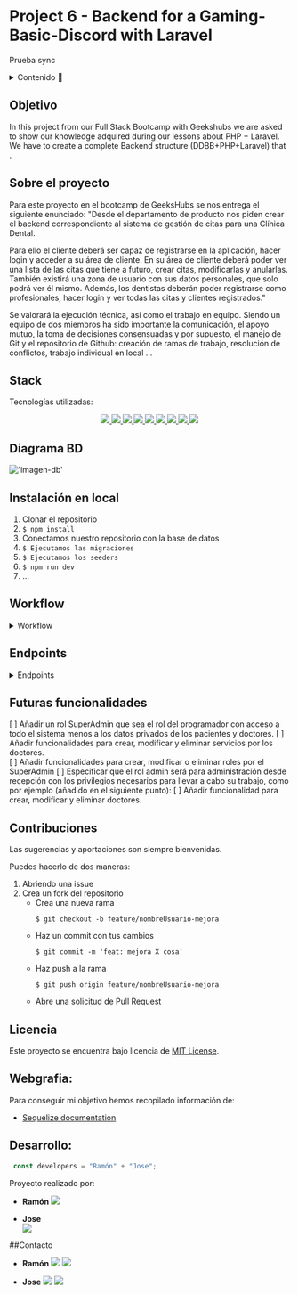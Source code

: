 # Project 6 - Backend for a Gaming-Basic-Discord with Laravel
Prueba sync
<details>
  <summary>Contenido 📝</summary>
  <ol>
    <li><a href="#objetivo">Goal</a></li>
    <li><a href="#sobre-el-proyecto">About</a></li>
    <li><a href="#stack">Stack</a></li>
    <li><a href="#diagrama-bd">Diagram</a></li>
    <li><a href="#instalación-en-local">Installation</a></li>
    <li><a href="#work-flow">Work-flow</a></li>
    <li><a href="#endpoints">Endpoints</a></li>
    <li><a href="#futuras-funcionalidades">Future funtionalities</a></li>
    <li><a href="#contribuciones">Contributions</a></li>
    <li><a href="#licencia">Licence</a></li>
    <li><a href="#webgrafia">webography</a></li>
    <li><a href="#desarrollo">Development</a></li>
    <li><a href="#contacto">Contact</a></li>
  </ol>
</details>

## Objetivo
In this project from our Full Stack Bootcamp with Geekshubs we are asked to show our knowledge adquired during our lessons about PHP + Laravel. We have to create a complete Backend structure (DDBB+PHP+Laravel) that .

## Sobre el proyecto
Para este proyecto en el bootcamp de GeeksHubs se nos entrega el siguiente enunciado:
"Desde el departamento de producto nos piden crear el backend correspondiente al sistema de gestión de citas para una Clínica Dental.

Para ello el cliente deberá ser capaz de registrarse en la aplicación, hacer login y acceder a su área de cliente. En su área de cliente deberá poder ver una lista de las citas que tiene a futuro, crear citas, modificarlas y anularlas. También existirá una zona de usuario con sus datos personales, que solo podrá ver él mismo. Además, los dentistas deberán poder registrarse como profesionales, hacer
login y ver todas las citas y clientes registrados." 

Se valorará la ejecución técnica, así como el trabajo en equipo. Siendo un equipo de dos miembros ha sido importante la comunicación, el apoyo mutuo, la toma de decisiones consensuadas y por supuesto, el manejo de Git y el repositorio de Github: creación de ramas de trabajo, resolución de conflictos, trabajo individual en local ... 

## Stack
Tecnologías utilizadas:

<div align="center">

<a href="https://www.expressjs.com/">
    <img src= "https://img.shields.io/badge/express.js-%23404d59.svg?style=for-the-badge&logo=express&logoColor=%2361DAFB"/>
</a>
<a href="https://nodejs.org/es/">
    <img src= "https://img.shields.io/badge/node.js-026E00?style=for-the-badge&logo=node.js&logoColor=white"/>
</a>
<a href="https://developer.mozilla.org/es/docs/Web/JavaScript">
    <img src= "https://img.shields.io/badge/javascipt-EFD81D?style=for-the-badge&logo=javascript&logoColor=black"/>
</a>
<a href="https://www.sequelize.org/">
    <img src= "https://img.shields.io/badge/sequelize-3C76C3?style=for-the-badge&logo=sequelize&logoColor=white"/>
</a>
<a href="https://www.mysql.com/">
    <img src= "https://img.shields.io/badge/mysql-3E6E93?style=for-the-badge&logo=mysql&logoColor=white"/>
</a>
<a href="https://git-scm.com/">
    <img src= "https://img.shields.io/badge/git-F54D27?style=for-the-badge&logo=git&logoColor=white"/>
</a>
<a href=" https://www.postman.com/">
    <img src= "https://img.shields.io/badge/Postman-FF6C37?style=for-the-badge&logo=postman&logoColor=white"/>
</a>
<a href=" https://jwt.io/">
    <img src= "https://img.shields.io/badge/JWT-black?style=for-the-badge&logo=JSON%20web%20tokens"/>
</a>

<a href="https://www.docker.com/">
    <img src= "https://img.shields.io/badge/docker-2496ED?style=for-the-badge&logo=docker&logoColor=white"/>
</a>
 </div>


## Diagrama BD
!['imagen-db'](./img/db.JPG)

## Instalación en local

1. Clonar el repositorio
2. ` $ npm install `
3. Conectamos nuestro repositorio con la base de datos 
4. ``` $ Ejecutamos las migraciones ``` 
5. ``` $ Ejecutamos los seeders ``` 
6. ``` $ npm run dev ``` 
7. ...

## Workflow
<details>
<summary>Workflow</summary>

1. Crear package.json con npm init -y.
2. Crear archivo index.js en la ruta principal. Crear .env y .env.example. Crear .gitignore con /node_modules y .env dentro. Ejecutar comando git init. 
3. Instalar express, nodemon, sequelize, sequelize-cli, mysql2, dotenv, jsonwebtoken y bcrypt. 
4. Sequelize init. Ejecutar sequelize.
5. Crear script "dev": "nodemon index.js", para mantener el servidor ejecutándose.
6. ``` $ npm run dev ``` comando para ejecutar el servidor. ctrl + c para pararlo.
7. Required express en index.js, y la variable instance app. También asignar PORT a nuestro servidor y usar un método listen para ejecutarlo:
```
const express = require('express');
const app = express();
const PORT = 3000;
app.listen(PORT, () => console.log("Server running on port: " + PORT));
```
8. Crear models Role, Doctor, User, Service and Appointment en ese orden:
```
npx sequelize-cli model:generate --name Users --attributes name:string,...
``` 
9. Añadir las foreign keys de services, doctors y users en appointments migration js file con sus respectivas relaciones. Hacer lo mismo con las que correspondan en todos los modelos.
```
references: {
          model: "Services",
          key:"id"
        }
```
10. Crear carpetas controllers y view.
En carpeta view crear las Routes.

11. Crear router.js en la ruta principal:
```
const router = require('express').Router();
module.exports = router;
```
12. Route.js conectado al index principal: 
```
const router = require('./router'); 
app.use(router);
```
13. Refactorizar a route:
```
const router = require('express').Router();

router.use('/services', servicesRouter);
router.use('/users', usersRouter)

module.exports = router;
```
14. Refactorizar controllers:
```
const serviceController = {};

serviceController.getServices = (req, res) => {return res.send('Get Services')}
serviceController.createServices = (req, res) => {return res.send('Create Services')}

module.exports = serviceController;
```
15. Crear seeders para Role, User, Doctor, Service, Appointment y  commit a la database
```
npx sequelize-cli seed:generate --name demo-user
npx sequelize-cli db:seed:all
```
16. Crear middlewares para controlar el nivel de acceso a la información o a las funcionalidades de la base de datos según roles.
16. Crear endpoints, los cuales describimos a continuación:
</details>

## Endpoints
<details>
<summary>Endpoints</summary>

- AUTH
    - REGISTRO DE USUARIOS

            POST http://localhost:3000/auth/register/
        body:
        ``` js
            
          {
            "name":"Ramón",
            "first_surname":"Folguera",
            "second_surname":"Carbonell",
            "phone": "666666666",
            "address":"Abbey Road 1",
            "email": "ramon@ramon.com",
            "password": "mipassword123"
          }
        ```

    - LOGIN DE USUARIOS

            POST http://localhost:3000/auth/login/  
        body:
        ``` js
            {
                "email": "ramon@ramon.com",
                "password": "mipassword123"
            }
        ```
- USER
    - PERFIL DE USUARIO 

        Copia el TOKEN generado por el AUTH del LOGIN:


        ```
            "eyJhbGciOiJIUzI1NiIsInR5cCI6IkpXVCJ9.eyJ1c2VySWQiOjMsImVtYWlsIjoiYW1wYXJvQGFtcGFyby5jb20iLCJyb2xlSWQiOjMsImlhdCI6MTY3ODAwNzMzNSwiZXhwIjoxNjc4MDE0NTM1fQ.4K6BNC2bhhrW_vyCQh7hiWI2-i-c4C-KOOgo0nHeQOg"
        ```

        En AUTHORIZATION. Type BEARER TOKEN. Pega el TOKEN generado.

            GET http://localhost:3000/users/me

        

    - MODIFICACIÓN DE DATOS DE PERFIL

        Copia el TOKEN generado por el AUTH del LOGIN:

        ```
            "eyJhbGciOiJIUzI1NiIsInR5cCI6IkpXVCJ9.eyJ1c2VySWQiOjMsImVtYWlsIjoiYW1wYXJvQGFtcGFyby5jb20iLCJyb2xlSWQiOjMsImlhdCI6MTY3ODAwNzMzNSwiZXhwIjoxNjc4MDE0NTM1fQ.4K6BNC2bhhrW_vyCQh7hiWI2-i-c4C-KOOgo0nHeQOg"
        ```

        En AUTHORIZATION. Type BEARER TOKEN. Pega el TOKEN generado.

            PUT http://localhost:3000/users/me
        body:
        ``` js
            {
                "attribute":"name",
                "value":"Rodrigo",
                "changes":{
                    "name": "Francisco",
                    "first_surname": "Martínez"
                    }
            }
        ```

    - VER TODAS LOS CLIENTES REGISTRADOS (COMO DENTISTA)

        LOGIN con USER con role de DOCTOR:

        body:
        ``` js
            {
              "email":"amparo@amparo.com",
              "password": "456789"
            }
        ```

        Copia el TOKEN generado por el AUTH del LOGIN:

        ```
            "eyJhbGciOiJIUzI1NiIsInR5cCI6IkpXVCJ9.eyJ1c2VySWQiOjMsImVtYWlsIjoiYW1wYXJvQGFtcGFyby5jb20iLCJyb2xlSWQiOjMsImlhdCI6MTY3ODAwNzMzNSwiZXhwIjoxNjc4MDE0NTM1fQ.4K6BNC2bhhrW_vyCQh7hiWI2-i-c4C-KOOgo0nHeQOg"
        ```

        En AUTHORIZATION. Type BEARER TOKEN. Pega el TOKEN generado.

        GET  http://localhost:3000/users
- APPOINTMENT
    - CREACIÓN DE CITAS

            POST http://localhost:3000/appointments/
        body:
        ``` js
            {
                "date": "2023-03-01 00:00:00",
                "service_id": 1,
                "doctor_id":1
            }
        ```

        El cliente crea una cita en estado Pendiente de Verificar por el doctor.

    - MODIFICACIÓN DE CITAS

        Copia el TOKEN generado por el AUTH del LOGIN:

        ```
            "eyJhbGciOiJIUzI1NiIsInR5cCI6IkpXVCJ9.eyJ1c2VySWQiOjMsImVtYWlsIjoiYW1wYXJvQGFtcGFyby5jb20iLCJyb2xlSWQiOjMsImlhdCI6MTY3ODAwNzMzNSwiZXhwIjoxNjc4MDE0NTM1fQ.4K6BNC2bhhrW_vyCQh7hiWI2-i-c4C-KOOgo0nHeQOg"
        ```

        En AUTHORIZATION. Type BEARER TOKEN. Pega el TOKEN generado.

            PUT http://localhost:3000/appointments
        body:
        ``` js
            {
                "id":"7",
                "changes":{
                    "service_id":2
                }
            }
        ```

    - ANULACIÓN DE CITAS 

        Copia el TOKEN generado por el AUTH del LOGIN:

        ```
            "eyJhbGciOiJIUzI1NiIsInR5cCI6IkpXVCJ9.eyJ1c2VySWQiOjMsImVtYWlsIjoiYW1wYXJvQGFtcGFyby5jb20iLCJyb2xlSWQiOjMsImlhdCI6MTY3ODAwNzMzNSwiZXhwIjoxNjc4MDE0NTM1fQ.4K6BNC2bhhrW_vyCQh7hiWI2-i-c4C-KOOgo0nHeQOg"
        ```

        En AUTHORIZATION. Type BEARER TOKEN. Pega el TOKEN generado.

            DELETE http://localhost:3000/appointments
        body:
        ``` js
            {
                "id":"7"
            }
        ```

    - VER TODAS LAS CITAS QUE TENGO COMO CLIENTE (SOLO LAS PROPIAS) 

        Copia el TOKEN generado por el AUTH del LOGIN:

        ```
            "eyJhbGciOiJIUzI1NiIsInR5cCI6IkpXVCJ9.eyJ1c2VySWQiOjMsImVtYWlsIjoiYW1wYXJvQGFtcGFyby5jb20iLCJyb2xlSWQiOjMsImlhdCI6MTY3ODAwNzMzNSwiZXhwIjoxNjc4MDE0NTM1fQ.4K6BNC2bhhrW_vyCQh7hiWI2-i-c4C-KOOgo0nHeQOg"
        ```

        En AUTHORIZATION. Type BEARER TOKEN. Pega el TOKEN generado.

            GET http://localhost:3000/appointments/user
    
    - VER TODAS LAS CITAS EXISTENTES (COMO DENTISTA) 

        LOGIN con USER con role de DOCTOR:

        body:
        ``` js
            {
              "email":"amparo@amparo.com",
              "password": "456789"
            }
        ```

        Copia el TOKEN generado por el AUTH del LOGIN:

        ```
            "eyJhbGciOiJIUzI1NiIsInR5cCI6IkpXVCJ9.eyJ1c2VySWQiOjMsImVtYWlsIjoiYW1wYXJvQGFtcGFyby5jb20iLCJyb2xlSWQiOjMsImlhdCI6MTY3ODAwNzMzNSwiZXhwIjoxNjc4MDE0NTM1fQ.4K6BNC2bhhrW_vyCQh7hiWI2-i-c4C-KOOgo0nHeQOg"
        ```

        En AUTHORIZATION. Type BEARER TOKEN. Pega el TOKEN generado.

            GET  http://localhost:3000/appointments/doctor


    - COMO MÉDICO, PODER VER SOLO MIS CITAS

        LOGIN con USER con role de DOCTOR:

        body:
        ``` js
            {
              "email":"amparo@amparo.com",
              "password": "456789"
            }
        ```

        Copia el TOKEN generado por el AUTH del LOGIN:

        ```
            "eyJhbGciOiJIUzI1NiIsInR5cCI6IkpXVCJ9.eyJ1c2VySWQiOjMsImVtYWlsIjoiYW1wYXJvQGFtcGFyby5jb20iLCJyb2xlSWQiOjMsImlhdCI6MTY3ODAwNzMzNSwiZXhwIjoxNjc4MDE0NTM1fQ.4K6BNC2bhhrW_vyCQh7hiWI2-i-c4C-KOOgo0nHeQOg"
        ```

        En AUTHORIZATION. Type BEARER TOKEN. Pega el TOKEN generado.

            GET  http://localhost:3000/appointments/doctor/my

    - CONSULTAR CITAS DE UN DOCTOR SIN VERIFICAR

        LOGIN con USER con role de DOCTOR:

        body:
        ``` js
            {
              "email":"amparo@amparo.com",
              "password": "456789"
            }
        ```

        Copia el TOKEN generado por el AUTH del LOGIN:

        ```
            "eyJhbGciOiJIUzI1NiIsInR5cCI6IkpXVCJ9.eyJ1c2VySWQiOjMsImVtYWlsIjoiYW1wYXJvQGFtcGFyby5jb20iLCJyb2xlSWQiOjMsImlhdCI6MTY3ODAwNzMzNSwiZXhwIjoxNjc4MDE0NTM1fQ.4K6BNC2bhhrW_vyCQh7hiWI2-i-c4C-KOOgo0nHeQOg"
        ```

        En AUTHORIZATION. Type BEARER TOKEN. Pega el TOKEN generado.

            GET  http://localhost:3000/appointments/doctor/my-verified

    - VERIFICAR CITA COMO DOCTOR

        LOGIN con USER con role de DOCTOR:

        body:
        ``` js
            {
              "email":"amparo@amparo.com",
              "password": "456789"
            }
        ```

        Copia el TOKEN generado por el AUTH del LOGIN:

        ```
            "eyJhbGciOiJIUzI1NiIsInR5cCI6IkpXVCJ9.eyJ1c2VySWQiOjMsImVtYWlsIjoiYW1wYXJvQGFtcGFyby5jb20iLCJyb2xlSWQiOjMsImlhdCI6MTY3ODAwNzMzNSwiZXhwIjoxNjc4MDE0NTM1fQ.4K6BNC2bhhrW_vyCQh7hiWI2-i-c4C-KOOgo0nHeQOg"
        ```

        En AUTHORIZATION. Type BEARER TOKEN. Pega el TOKEN generado.

            PUT  http://localhost:3000/appointments/verify

          body:
        ``` js
            {
              "email":"amparo@amparo.com",
              "password": "456789"
            }
        ```
        
</details>

## Futuras funcionalidades
[ ] Añadir un rol SuperAdmin que sea el rol del programador con acceso a todo el sistema menos a los datos privados de los pacientes y doctores.
[ ] Añadir funcionalidades para crear, modificar y eliminar servicios por los doctores.  
[ ] Añadir funcionalidades para crear, modificar o eliminar roles por el SuperAdmin
[ ] Especificar que el rol admin será para administración desde recepción con los privilegios necesarios para llevar a cabo su trabajo, como por ejemplo (añadido en el siguiente punto):
[ ] Añadir funcionalidad para crear, modificar y eliminar doctores.

## Contribuciones
Las sugerencias y aportaciones son siempre bienvenidas.  

Puedes hacerlo de dos maneras:

1. Abriendo una issue
2. Crea un fork del repositorio
    - Crea una nueva rama  
        ```
        $ git checkout -b feature/nombreUsuario-mejora
        ```
    - Haz un commit con tus cambios 
        ```
        $ git commit -m 'feat: mejora X cosa'
        ```
    - Haz push a la rama 
        ```
        $ git push origin feature/nombreUsuario-mejora
        ```
    - Abre una solicitud de Pull Request

## Licencia
Este proyecto se encuentra bajo licencia de [MIT License](https://github.com/RamonFolguera/rfc-jaoa-geekshubs-fsd-val-project4-05032023/blob/master/LICENSE).

## Webgrafia:
Para conseguir mi objetivo hemos recopilado información de:
- [Sequelize documentation](https://sequelize.org/docs/v6/)


## Desarrollo:

``` js
 const developers = "Ramón" + "Jose";
```  

Proyecto realizado por:

- **Ramón**
<a href="https://github.com/RamonFolguera" target="_blank"><img src="https://img.shields.io/badge/github-24292F?style=for-the-badge&logo=github&logoColor=white" target="_blank"></a>

- **Jose**  
<a href="https://github.com/JoseOliver" target="_blank"><img src="https://img.shields.io/badge/github-24292F?style=for-the-badge&logo=github&logoColor=red" target="_blank"></a>

##Contacto
- **Ramón**
<a href = "mailto:folguera.ramon@gmail.com"><img src="https://img.shields.io/badge/Gmail-C6362C?style=for-the-badge&logo=gmail&logoColor=white" target="_blank"></a>
<a href="https://www.linkedin.com/in/ram%C3%B3n-folguera-0ab32776/" target="_blank"><img src="https://img.shields.io/badge/-LinkedIn-%230077B5?style=for-the-badge&logo=linkedin&logoColor=white" target="_blank"></a> 
</p>

- **Jose**
<a href = "mailto:micorreoelectronico@gmail.com"><img src="https://img.shields.io/badge/Gmail-C6362C?style=for-the-badge&logo=gmail&logoColor=white" target="_blank"></a>
<a href="https://www.linkedin.com/in/linkedinUser/" target="_blank"><img src="https://img.shields.io/badge/-LinkedIn-%230077B5?style=for-the-badge&logo=linkedin&logoColor=white" target="_blank"></a> 
</p>













